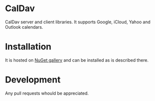 # CalDav
CalDav server and client libraries. It supports Google, iCloud, Yahoo and Outlook calendars.

# Installation

It is hosted on [NuGet gallery](https://www.nuget.org/packages/CalCli/) and can be installed as is described there.

# Development

Any pull requests whould be appreciated.
